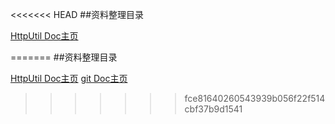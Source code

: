 <<<<<<< HEAD
##资料整理目录

[HttpUtil Doc主页](https://wugongxi.github.io/#!httputil_doc.md "主页")

=======
##资料整理目录

[HttpUtil Doc主页](https://wugongxi.github.io/#!httputil_doc.md "主页")
[git Doc主页](https://wugongxi.github.io/#!Git_Doc.md "Git文档")
>>>>>>> fce81640260543939b056f22f514cbf37b9d1541
